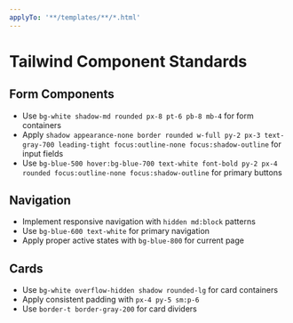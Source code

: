```yaml
---
applyTo: '**/templates/**/*.html'
---
```


# Tailwind Component Standards

## Form Components
- Use `bg-white shadow-md rounded px-8 pt-6 pb-8 mb-4` for form containers
- Apply `shadow appearance-none border rounded w-full py-2 px-3 text-gray-700 leading-tight focus:outline-none focus:shadow-outline` for input fields
- Use `bg-blue-500 hover:bg-blue-700 text-white font-bold py-2 px-4 rounded focus:outline-none focus:shadow-outline` for primary buttons

## Navigation
- Implement responsive navigation with `hidden md:block` patterns
- Use `bg-blue-600 text-white` for primary navigation
- Apply proper active states with `bg-blue-800` for current page

## Cards
- Use `bg-white overflow-hidden shadow rounded-lg` for card containers
- Apply consistent padding with `px-4 py-5 sm:p-6`
- Use `border-t border-gray-200` for card dividers
